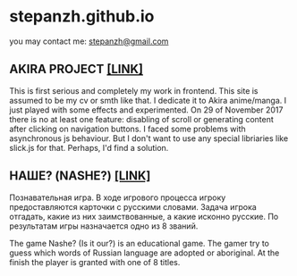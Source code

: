 # stepanzh.github.io
you may contact me:
stepanzh@gmail.com
## AKIRA PROJECT [[LINK]](https://stepanzh.github.io/akira/)
This is first serious and completely my work in frontend. This site is assumed to be my cv or smth like that.
I dedicate it to Akira anime/manga. I just played with some effects and experimented. On 29 of November 2017 there is no at least
one feature: disabling of scroll or generating content after clicking on navigation buttons. I faced some problems with asynchronous
js behaviour. But I don't want to use any special libriaries like slick.js for that. Perhaps, I'd find a solution.
## НАШЕ? (NASHE?) [[LINK]](https://stepanzh.github.io/etymology/)
Познавательная игра. В ходе игрового процесса игроку предоставляются карточки с русскими словами. Задача игрока отгадать, какие из них заимствованные, а какие исконно русские. По результатам игры назначается одно из 8 званий.

The game Nashe? (Is it our?) is an educational game. The gamer try to guess which words of Russian language are adopted or aboriginal. At the finish the player is granted with one of 8 titles.
